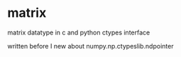 matrix
======

matrix datatype in c and python ctypes interface

written before I new about numpy.np.ctypeslib.ndpointer
